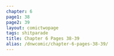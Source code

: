 ```yaml
---
chapter: 6
page1: 38
page2: 39
layout: comictwopage
tags: shitparade
title: Chapter 6 Pages 38-39
alias: /dnwcomic/chapter-6-pages-38-39/
---
```

